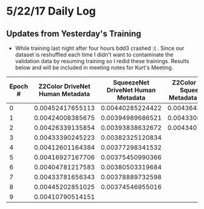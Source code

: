 # 5/22/17 Daily Log

## Updates from Yesterday's Training
- While training last night after four hours bdd3 crashed :( . Since our dataset is reshuffled each time I didn't want to contaminate the validation data by resuming training so I redid these trainings. Results below and will be included in meeting notes for Kurt's Meeting.

|Epoch #|Z2Color DriveNet Human Metadata|SqueezeNet DriveNet Human Metadata|Z2Color DriveNet SqueezeNet Metadata Inference|
|-------|-------------------------------|----------------------------------|----------------------------------------------|
|0      | 0.00452417655113              | 0.00440285224422                 | 0.00436432782963                             |                         
|1      | 0.00424008385675              | 0.00394989686521                 | 0.00433086923284                             |                         
|2      | 0.00426339135854              | 0.00393838632672                 | 0.00434070564745                             |                         
|3      | 0.00433390245223              | 0.00382325120834                 |                                              |
|4      | 0.00412601164384              | 0.00377298341532                 |                                              |
|5      | 0.00416927167706              | 0.00375450990366                 |                                              |
|6      | 0.00404781217583              | 0.00380503319684                 |                                              |
|7      | 0.00433781656343              | 0.00378889732598                 |                                              |
|8      | 0.00445202851025              | 0.00374546955016                 |                                              |
|9      | 0.00410790514151              |                                  |                                              | 
